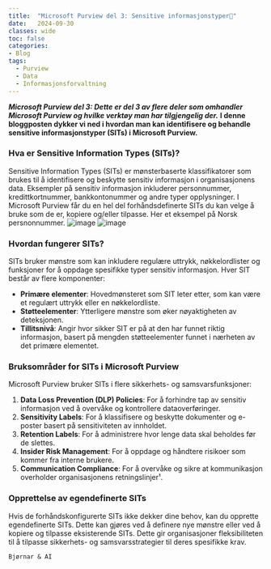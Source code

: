 ```yaml
---
title:  "Microsoft Purview del 3: Sensitive informasjonstyper💾"
date:   2024-09-30
classes: wide
toc: false
categories: 
- Blog
tags:
  - Purview
  - Data
  - Informasjonsforvaltning
---
```


***Microsoft Purview del 3: Dette er del 3 av flere deler som omhandler Microsoft Purview og hvilke verktøy man har tilgjengelig der.***
**I denne bloggposten dykker vi ned i hvordan man kan identifisere og behandle sensitive informasjonstyper (SITs) i Microsoft Purview.**

### Hva er Sensitive Information Types (SITs)?

Sensitive Information Types (SITs) er mønsterbaserte klassifikatorer som brukes til å identifisere og beskytte sensitiv informasjon i organisasjonens data. Eksempler på sensitiv informasjon inkluderer personnummer, kredittkortnummer, bankkontonummer og andre typer opplysninger. I Microsoft Purview får du en hel del forhåndsdefinerte SITs du kan velge å bruke som de er, kopiere og/eller tilpasse.
Her et eksempel på Norsk persnonnummer.
![image](https://github.com/user-attachments/assets/37d7355d-d548-4269-86a1-35fd657a2b3a)
![image](https://github.com/user-attachments/assets/abca47d3-d2fd-4c27-b3f3-f22e06ad9e77)




### Hvordan fungerer SITs?

SITs bruker mønstre som kan inkludere regulære uttrykk, nøkkelordlister og funksjoner for å oppdage spesifikke typer sensitiv informasjon. Hver SIT består av flere komponenter:
- **Primære elementer**: Hovedmønsteret som SIT leter etter, som kan være et regulært uttrykk eller en nøkkelordliste.
- **Støtteelementer**: Ytterligere mønstre som øker nøyaktigheten av deteksjonen.
- **Tillitsnivå**: Angir hvor sikker SIT er på at den har funnet riktig informasjon, basert på mengden støtteelementer funnet i nærheten av det primære elementet.

### Bruksområder for SITs i Microsoft Purview

Microsoft Purview bruker SITs i flere sikkerhets- og samsvarsfunksjoner:
1. **Data Loss Prevention (DLP) Policies**: For å forhindre tap av sensitiv informasjon ved å overvåke og kontrollere dataoverføringer.
2. **Sensitivity Labels**: For å klassifisere og beskytte dokumenter og e-poster basert på sensitiviteten av innholdet.
3. **Retention Labels**: For å administrere hvor lenge data skal beholdes før de slettes.
4. **Insider Risk Management**: For å oppdage og håndtere risikoer som kommer fra interne brukere.
5. **Communication Compliance**: For å overvåke og sikre at kommunikasjon overholder organisasjonens retningslinjer¹.

### Opprettelse av egendefinerte SITs

Hvis de forhåndskonfigurerte SITs ikke dekker dine behov, kan du opprette egendefinerte SITs. Dette kan gjøres ved å definere nye mønstre eller ved å kopiere og tilpasse eksisterende SITs. Dette gir organisasjoner fleksibiliteten til å tilpasse sikkerhets- og samsvarsstrategier til deres spesifikke krav.

`Bjørnar & AI`

